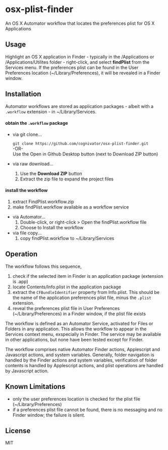 # osx-plist-finder
An OS X Automator workflow that locates the preferences plist for OS X Applications

## Usage
Highlight an OS X application in Finder - typically in the /Applications or /Applications/Utilites folder - right-click, and select __findPlist__ from the Services menu. If the preferences plist can be found in the User Preferences location (~/Library/Preferences), it will be revealed in a Finder window.

## Installation
Automator workflows are stored as application packages - albeit with a `.workflow` extension - in ~/Library/Services.

#### obtain the `.workflow` package
 - via git clone...

    `git clone https://github.com/cognivator/osx-plist-finder.git`<br/>
    -OR-<br/>
    Use the Open in Github Desktop button (next to Download ZIP button)
 - via raw download...
   1. Use the __Download ZIP__ button
   2. Extract the zip file to expand the project files

#### install the workflow
 1. extract FindPlist.workflow.zip
 2. make findPlist.workflow available as a workflow service
   - via Automator...
     1. Double-click, or right-click > Open the findPlist.workflow file
     2. Choose to Install the workflow
  - via file copy...
     1. copy findPlist.workflow to ~/Library/Services


## Operation
The workflow follows this sequence,
 1. check if the selected item in Finder is an application package (extension is .app)
 2. locate Contents/Info.plist in the application package
 3. extract the `CFBundleIdentifier` property from Info.plist. This should be the name of the application preferences plist file, minus the `.plist` extension.
 4. reveal the preferences plist file in User Preferences (~/Library/Preferences) in a Finder window, if the plist file exists

The workflow is defined as an Automator Service, activated for Files or Folders in any application. This allows the workflow to appear in the Services context menu, exspecially in Finder. The service may be available in other applications, but none have been tested except for Finder.

The workflow comprises native Automator Finder actions, Applescript and Javascript actions, and system variables. Generally, folder navigation is handled by the Finder actions and system variables, verification of folder contents is handled by Applescript actions, and plist operations are handled by Javascript action.

## Known Limitations
 * only the user preferences location is checked for the plist file (~/Library/Preferences)
 * if a preferences plist file cannot be found, there is no messaging and no Finder window; the failure is silent.

## License
MIT
